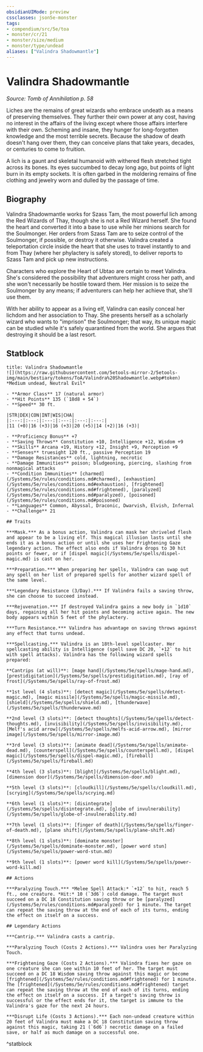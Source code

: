 ```yaml
---
obsidianUIMode: preview
cssclasses: json5e-monster
tags:
- compendium/src/5e/toa
- monster/cr/21
- monster/size/medium
- monster/type/undead
aliases: ["Valindra Shadowmantle"]
---
```

# Valindra Shadowmantle
*Source: Tomb of Annihilation p. 58*  

Liches are the remains of great wizards who embrace undeath as a means of preserving themselves. They further their own power at any cost, having no interest in the affairs of the living except where those affairs interfere with their own. Scheming and insane, they hunger for long-forgotten knowledge and the most terrible secrets. Because the shadow of death doesn't hang over them, they can conceive plans that take years, decades, or centuries to come to fruition.

A lich is a gaunt and skeletal humanoid with withered flesh stretched tight across its bones. Its eyes succumbed to decay long ago, but points of light burn in its empty sockets. It is often garbed in the moldering remains of fine clothing and jewelry worn and dulled by the passage of time.

## Biography

Valindra Shadowmantle works for Szass Tam, the most powerful lich among the Red Wizards of Thay, though she is not a Red Wizard herself. She found the heart and converted it into a base to use while her minions search for the Soulmonger. Her orders from Szass Tam are to seize control of the Soulmonger, if possible, or destroy it otherwise. Valindra created a teleportation circle inside the heart that she uses to travel instantly to and from Thay (where her phylactery is safely stored), to deliver reports to Szass Tam and pick up new instructions.

Characters who explore the Heart of Ubtao are certain to meet Valindra. She's considered the possibility that adventurers might cross her path, and she won't necessarily be hostile toward them. Her mission is to seize the Soulmonger by any means; if adventurers can help her achieve that, she'll use them.

With her ability to appear as a living elf, Valindra can easily conceal her lichdom and her association to Thay. She presents herself as a scholarly wizard who wants to "imprison" the Soulmonger; that way, its unique magic can be studied while it's safely quarantined from the world. She argues that destroying it should be a last resort.

## Statblock

```ad-statblock
title: Valindra Shadowmantle
![](https://raw.githubusercontent.com/5etools-mirror-2/5etools-img/main/bestiary/tokens/ToA/Valindra%20Shadowmantle.webp#token)
*Medium undead, Neutral Evil*

- **Armor Class** 17 (natural armor)
- **Hit Points** 135 (`18d8 + 54`)
- **Speed** 30 ft.

|STR|DEX|CON|INT|WIS|CHA|
|:---:|:---:|:---:|:---:|:---:|:---:|
|11 (+0)|16 (+3)|16 (+3)|20 (+5)|14 (+2)|16 (+3)|

- **Proficiency Bonus** +7
- **Saving Throws** Constitution +10, Intelligence +12, Wisdom +9
- **Skills** Arcana +19, History +12, Insight +9, Perception +9
- **Senses** truesight 120 ft., passive Perception 19
- **Damage Resistances** cold, lightning, necrotic
- **Damage Immunities** poison; bludgeoning, piercing, slashing from nonmagical attacks
- **Condition Immunities** [charmed](/Systems/5e/rules/conditions.md#charmed), [exhaustion](/Systems/5e/rules/conditions.md#exhaustion), [frightened](/Systems/5e/rules/conditions.md#frightened), [paralyzed](/Systems/5e/rules/conditions.md#paralyzed), [poisoned](/Systems/5e/rules/conditions.md#poisoned)
- **Languages** Common, Abyssal, Draconic, Dwarvish, Elvish, Infernal
- **Challenge** 21

## Traits

***Mask.*** As a bonus action, Valindra can mask her shriveled flesh and appear to be a living elf. This magical illusion lasts until she ends it as a bonus action or until she uses her Frightening Gaze legendary action. The effect also ends if Valindra drops to 30 hit points or fewer, or if [dispel magic](/Systems/5e/spells/dispel-magic.md) is cast on her.

***Preparation.*** When preparing her spells, Valindra can swap out any spell on her list of prepared spells for another wizard spell of the same level.

***Legendary Resistance (3/Day).*** If Valindra fails a saving throw, she can choose to succeed instead.

***Rejuvenation.*** If destroyed Valindra gains a new body in `1d10` days, regaining all her hit points and becoming active again. The new body appears within 5 feet of the phylactery.

***Turn Resistance.*** Valindra has advantage on saving throws against any effect that turns undead.

***Spellcasting.*** Valindra is an 18th-level spellcaster. Her spellcasting ability is Intelligence (spell save DC 20, `+12` to hit with spell attacks). Valindra has the following wizard spells prepared:

**Cantrips (at will)**: [mage hand](/Systems/5e/spells/mage-hand.md), [prestidigitation](/Systems/5e/spells/prestidigitation.md), [ray of frost](/Systems/5e/spells/ray-of-frost.md)

**1st level (4 slots)**: [detect magic](/Systems/5e/spells/detect-magic.md), [magic missile](/Systems/5e/spells/magic-missile.md), [shield](/Systems/5e/spells/shield.md), [thunderwave](/Systems/5e/spells/thunderwave.md)

**2nd level (3 slots)**: [detect thoughts](/Systems/5e/spells/detect-thoughts.md), [invisibility](/Systems/5e/spells/invisibility.md), [Melf's acid arrow](/Systems/5e/spells/melfs-acid-arrow.md), [mirror image](/Systems/5e/spells/mirror-image.md)

**3rd level (3 slots)**: [animate dead](/Systems/5e/spells/animate-dead.md), [counterspell](/Systems/5e/spells/counterspell.md), [dispel magic](/Systems/5e/spells/dispel-magic.md), [fireball](/Systems/5e/spells/fireball.md)

**4th level (3 slots)**: [blight](/Systems/5e/spells/blight.md), [dimension door](/Systems/5e/spells/dimension-door.md)

**5th level (3 slots)**: [cloudkill](/Systems/5e/spells/cloudkill.md), [scrying](/Systems/5e/spells/scrying.md)

**6th level (1 slots)**: [disintegrate](/Systems/5e/spells/disintegrate.md), [globe of invulnerability](/Systems/5e/spells/globe-of-invulnerability.md)

**7th level (1 slots)**: [finger of death](/Systems/5e/spells/finger-of-death.md), [plane shift](/Systems/5e/spells/plane-shift.md)

**8th level (1 slots)**: [dominate monster](/Systems/5e/spells/dominate-monster.md), [power word stun](/Systems/5e/spells/power-word-stun.md)

**9th level (1 slots)**: [power word kill](/Systems/5e/spells/power-word-kill.md)

## Actions

***Paralyzing Touch.*** *Melee Spell Attack:* `+12` to hit, reach 5 ft., one creature. *Hit:* 10 (`3d6`) cold damage. The target must succeed on a DC 18 Constitution saving throw or be [paralyzed](/Systems/5e/rules/conditions.md#paralyzed) for 1 minute. The target can repeat the saving throw at the end of each of its turns, ending the effect on itself on a success.

## Legendary Actions

***Cantrip.*** Valindra casts a cantrip.

***Paralyzing Touch (Costs 2 Actions).*** Valindra uses her Paralyzing Touch.

***Frightening Gaze (Costs 2 Actions).*** Valindra fixes her gaze on one creature she can see within 10 feet of her. The target must succeed on a DC 18 Wisdom saving throw against this magic or become [frightened](/Systems/5e/rules/conditions.md#frightened) for 1 minute. The [frightened](/Systems/5e/rules/conditions.md#frightened) target can repeat the saving throw at the end of each of its turns, ending the effect on itself on a success. If a target's saving throw is successful or the effect ends for it, the target is immune to the Valindra's gaze for the next 24 hours.

***Disrupt Life (Costs 3 Actions).*** Each non-undead creature within 20 feet of Valindra must make a DC 18 Constitution saving throw against this magic, taking 21 (`6d6`) necrotic damage on a failed save, or half as much damage on a successful one.
```
^statblock